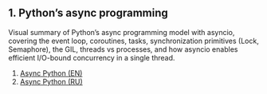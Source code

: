 ## 1. Python’s async programming 
Visual summary of Python’s async programming model with asyncio, covering the event loop, coroutines, tasks, synchronization primitives (Lock, Semaphore), the GIL, threads vs processes, and how asyncio enables efficient I/O-bound concurrency in a single thread.
1. [Async Python (EN)](EN%20Python%20Async%20Overview.canvas)
2. [Async Python (RU)]( RU%20Python%20Async%20Overview.canvas)
